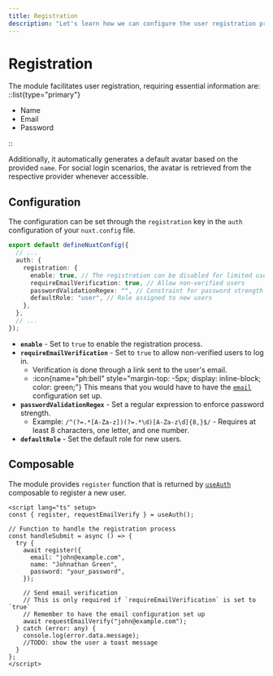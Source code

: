 ```yaml
---
title: Registration
description: "Let's learn how we can configure the user registration process."
---
```


# Registration

The module facilitates user registration, requiring essential information are:
::list{type="primary"}

- Name
- Email
- Password

::

Additionally, it automatically generates a default avatar based on the provided `name`. For social login scenarios, the avatar is retrieved from the respective provider whenever accessible.

## Configuration

The configuration can be set through the `registration` key in the `auth` configuration of your `nuxt.config` file.

```ts [nuxt.config.ts]
export default defineNuxtConfig({
  // ...
  auth: {
    registration: {
      enable: true, // The registration can be disabled for limited user base.
      requireEmailVerification: true, // Allow non-verified users
      passwordValidationRegex: "", // Constraint for password strength
      defaultRole: "user", // Role assigned to new users
    },
  },
  // ...
});
```

- **`enable`** - Set to `true` to enable the registration process.
- **`requireEmailVerification`** - Set to `true` to allow non-verified users to log in.
  - Verification is done through a link sent to the user's email.
  - :icon{name="ph:bell" style="margin-top: -5px; display: inline-block; color: green;"} This means that you would have to have the [`email`](/configuration/email) configuration set up.
- **`passwordValidationRegex`** - Set a regular expression to enforce password strength.
  - Example: `/^(?=.*[A-Za-z])(?=.*\d)[A-Za-z\d]{8,}$/` - Requires at least 8 characters, one letter, and one number.
- **`defaultRole`** - Set the default role for new users.

## Composable

The module provides `register` function that is returned by [`useAuth`](/composables#useauth) composable to register a new user.

```vue
<script lang="ts" setup>
const { register, requestEmailVerify } = useAuth();

// Function to handle the registration process
const handleSubmit = async () => {
  try {
    await register({
      email: "john@example.com",
      name: "Johnathan Green",
      password: "your_password",
    });

    // Send email verification
    // This is only required if `requireEmailVerification` is set to `true`
    // Remember to have the email configuration set up
    await requestEmailVerify("john@example.com");
  } catch (error: any) {
    console.log(error.data.message);
    //TODO: show the user a toast message
  }
};
</script>
```
